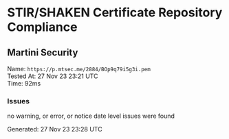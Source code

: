 # STIR/SHAKEN Certificate Repository Compliance

## Martini Security

Name: `https://p.mtsec.me/2884/BOp9q79i5g3i.pem`\
Tested At: 27 Nov 23 23:21 UTC\
Time: 92ms

### Issues

no warning, or error, or notice date level issues were found

Generated: 27 Nov 23 23:28 UTC